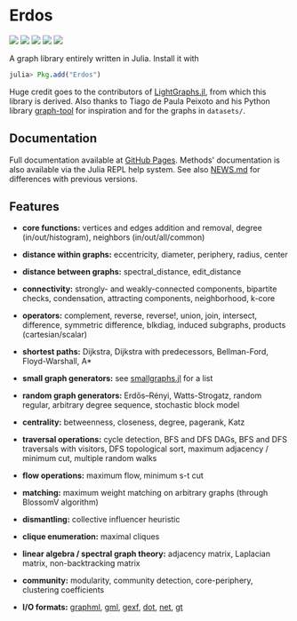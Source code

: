 # Erdos
[![][docs-latest-img]][docs-latest-url]
[![][codecov-img]][codecov-url]
[![][travis-img]][travis-url]
[![][pkg-0.5-img]][pkg-0.5-url]
[![][pkg-0.6-img]][pkg-0.6-url]


[pkg-0.5-img]: http://pkg.julialang.org/badges/Erdos_0.5.svg
[pkg-0.5-url]: http://pkg.julialang.org/?pkg=Erdos
[pkg-0.6-img]: http://pkg.julialang.org/badges/Erdos_0.6.svg
[pkg-0.6-url]: http://pkg.julialang.org/?pkg=Erdos

[docs-latest-img]: https://img.shields.io/badge/docs-latest-blue.svg
[docs-latest-url]: https://carlolucibello.github.io/Erdos.jl/

[travis-img]: https://travis-ci.org/CarloLucibello/Erdos.jl.svg?branch=master
[travis-url]: https://travis-ci.org/CarloLucibello/Erdos.jl

[codecov-img]: https://codecov.io/gh/CarloLucibello/Erdos.jl/branch/master/graph/badge.svg
[codecov-url]: https://codecov.io/gh/CarloLucibello/Erdos.jl


A graph library entirely written in Julia. Install it with
```julia
julia> Pkg.add("Erdos")
```
Huge credit goes to the contributors of [LightGraphs.jl](https://github.com/JuliaGraphs/LightGraphs.jl), from which this library is derived. Also thanks to Tiago de Paula Peixoto and his Python library [graph-tool](https://graph-tool.skewed.de/) for inspiration and for the graphs in `datasets/`.

## Documentation
Full documentation available at [GitHub Pages](https://carlolucibello.github.io/Erdos.jl).
Methods' documentation is also available via the Julia REPL help system.
See also [NEWS.md](https://github.com/CarloLucibello/Erdos.jl/blob/master/NEWS.md) for differences with previous versions.

## Features
- **core functions:** vertices and edges addition and removal, degree (in/out/histogram), neighbors (in/out/all/common)

- **distance within graphs:** eccentricity, diameter, periphery, radius, center

- **distance between graphs:** spectral_distance, edit_distance

- **connectivity:** strongly- and weakly-connected components, bipartite checks, condensation, attracting components, neighborhood, k-core

- **operators:** complement, reverse, reverse!, union, join, intersect, difference, symmetric difference, blkdiag, induced subgraphs, products (cartesian/scalar)

- **shortest paths:** Dijkstra, Dijkstra with predecessors, Bellman-Ford, Floyd-Warshall, A*

- **small graph generators:** see [smallgraphs.jl](https://github.com/CarloLucibello/Erdos.jl/blob/master/src/generators/smallgraphs.jl) for a list

- **random graph generators:** Erdős–Rényi, Watts-Strogatz, random regular, arbitrary degree sequence, stochastic block model

- **centrality:** betweenness, closeness, degree, pagerank, Katz

- **traversal operations:** cycle detection, BFS and DFS DAGs, BFS and DFS traversals with visitors, DFS topological sort, maximum adjacency / minimum cut, multiple random walks

- **flow operations:** maximum flow, minimum s-t cut

- **matching:** maximum weight matching on arbitrary graphs (through BlossomV algorithm)

- **dismantling:** collective influencer heuristic

- **clique enumeration:** maximal cliques

- **linear algebra / spectral graph theory:** adjacency matrix, Laplacian matrix, non-backtracking matrix

- **community:** modularity, community detection, core-periphery, clustering coefficients

- **I/O formats:** [graphml](http://en.wikipedia.org/wiki/GraphML), [gml](https://en.wikipedia.org/wiki/Graph_Modelling_Language), [gexf](http://gexf.net/format), [dot](https://en.wikipedia.org/wiki/DOT_(graph_description_language)), [net](http://gephi.org/users/supported-graph-formats/pajek-net-format/), [gt](https://graph-tool.skewed.de/static/doc/gt_format.html)

